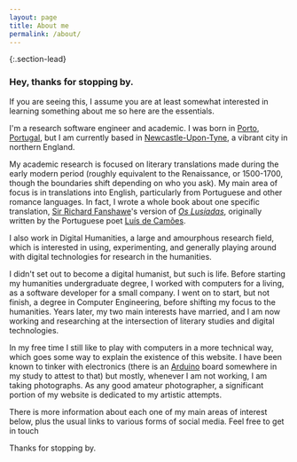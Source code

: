 ```yaml
---
layout: page
title: About me
permalink: /about/
---
```

{:.section-lead}
### Hey, thanks for stopping by.

If you are seeing this, I assume you are at least somewhat interested in learning something about me so here are the essentials.

I'm a research software engineer and academic. I was born in [Porto, Portugal](http://uk.visitportoandnorth.travel/), but I am currently based in [Newcastle-Upon-Tyne](https://newcastlegateshead.com/), a vibrant city in northern England.

My academic research is focused on literary translations made during the early modern period (roughly equivalent to the Renaissance, or 1500-1700, though the boundaries shift depending on who you ask). My main area of focus is in translations into English, particularly from Portuguese and other romance languages. In fact, I wrote a whole book about one specific translation, [Sir Richard Fanshawe](https://en.wikipedia.org/wiki/Sir_Richard_Fanshawe,_1st_Baronet)'s version of *[Os Lusíadas](https://en.wikipedia.org/wiki/Os_Lus%C3%ADadas)*, originally written by the Portuguese poet [Luís de Camões](https://en.wikipedia.org/wiki/Lu%C3%ADs_de_Cam%C3%B5es).

I also work in Digital Humanities, a large and amourphous research field, which is interested in using, experimenting, and generally playing around with digital technologies for research in the humanities.

I didn't set out to become a digital humanist, but such is life. Before starting my humanities undergraduate degree, I worked with computers for a living, as a software developer for a small company. I went on to start, but not finish, a degree in Computer Engineering, before shifting my focus to the humanities. Years later, my two main interests have married, and I am now working and researching at the intersection of literary studies and digital technologies.

In my free time I still like to play with computers in a more technical way, which goes some way to explain the existence of this website. I have been known to tinker with electronics (there is an [Arduino](https://www.arduino.cc/) board somewhere in my study to attest to that) but mostly, whenever I am not working, I am taking photographs. As any good amateur photographer, a significant portion of my website is dedicated to my artistic attempts.

There is more information about each one of my main areas of interest below, plus the usual links to various forms of social media. Feel free to get in touch 

Thanks for stopping by.
